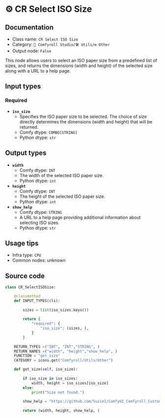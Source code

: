 # ⚙️ CR Select ISO Size
## Documentation
- Class name: `CR Select ISO Size`
- Category: `🧩 Comfyroll Studio/🛠️ Utils/⚙️ Other`
- Output node: `False`

This node allows users to select an ISO paper size from a predefined list of sizes, and returns the dimensions (width and height) of the selected size along with a URL to a help page.
## Input types
### Required
- **`iso_size`**
    - Specifies the ISO paper size to be selected. The choice of size directly determines the dimensions (width and height) that will be returned.
    - Comfy dtype: `COMBO[STRING]`
    - Python dtype: `str`
## Output types
- **`width`**
    - Comfy dtype: `INT`
    - The width of the selected ISO paper size.
    - Python dtype: `int`
- **`height`**
    - Comfy dtype: `INT`
    - The height of the selected ISO paper size.
    - Python dtype: `int`
- **`show_help`**
    - Comfy dtype: `STRING`
    - A URL to a help page providing additional information about selecting ISO sizes.
    - Python dtype: `str`
## Usage tips
- Infra type: `CPU`
- Common nodes: unknown


## Source code
```python
class CR_SelectISOSize:

    @classmethod
    def INPUT_TYPES(cls):
     
        sizes = list(iso_sizes.keys()) 
        
        return {
            "required": {
                "iso_size": (sizes, ),
            }
        }
    
    RETURN_TYPES =("INT", "INT","STRING", )
    RETURN_NAMES =("width", "height","show_help", )
    FUNCTION = "get_size"    
    CATEGORY = icons.get("Comfyroll/Utils/Other")

    def get_size(self, iso_size):
    
        if iso_size in iso_sizes:
            width, height = iso_sizes[iso_size]
        else:
            print("Size not found.")
    
        show_help = "https://github.com/Suzie1/ComfyUI_Comfyroll_CustomNodes/wiki/Other-Nodes#cr-select-iso-size"    
      
        return (width, height, show_help, )

```
